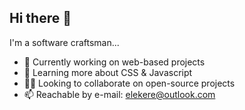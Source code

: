 ## Hi there 👋

<!--
**elekere/elekere** is a ✨ _special_ ✨ repository because its `README.md` (this file) appears on your GitHub profile.

Here are some ideas to get you started:

- 🔭 I’m currently working on ...
- 🌱 I’m currently learning ...
- 👯 I’m looking to collaborate on ...
- 🤔 I’m looking for help with ...
- 💬 Ask me about ...
- 📫 How to reach me: ...
- 🙂 Pronouns: ...
- ⚡ Fun fact: When I'm not crafting software, I'm likely getting some necessary sleep. Or helping my neighbour somewhere. Or musing and writing about life. Or reading a good book/article. Or listening to songs to cool off. Or having a healthy conversation with someone. Or doing statistics.
-->
I'm a software craftsman...
- 🔭 Currently working on web-based projects
- 🌱 Learning more about CSS & Javascript
- 🤼‍♀️ Looking to collaborate on open-source projects
- 📫 Reachable by e-mail: elekere@outlook.com
